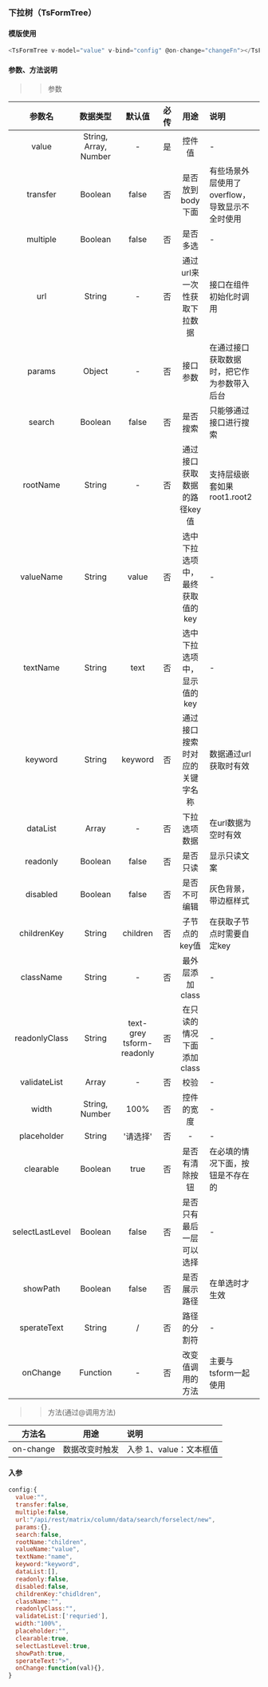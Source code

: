 ### 下拉树（TsFormTree）  


#### 模版使用
```javascript
<TsFormTree v-model="value" v-bind="config" @on-change="changeFn"></TsFormTree>
```
#### 参数、方法说明


>> 参数


参数名|数据类型|默认值|必传|用途|说明
:---:|:---:|:---:|:---:|:---:|:---|
value|String, Array, Number|-|是|控件值|-
transfer|Boolean|false|否|是否放到body下面|有些场景外层使用了overflow，导致显示不全时使用
multiple|Boolean|false|否|是否多选|-
url|String|-|否|通过url来一次性获取下拉数据|接口在组件初始化时调用
params|Object|-|否|接口参数|在通过接口获取数据时，把它作为参数带入后台
search|Boolean|false|否|是否搜索|只能够通过接口进行搜索
rootName|String|-|否|通过接口获取数据的路径key值|支持层级嵌套如果 root1.root2
valueName|String|value|否|选中下拉选项中，最终获取值的key|-
textName|String|text|否|选中下拉选项中，显示值的key|-
keyword|String|keyword|否|通过接口搜索时对应的关键字名称|数据通过url获取时有效
dataList|Array|-|否|下拉选项数据|在url数据为空时有效
readonly|Boolean|false|否|是否只读|显示只读文案
disabled|Boolean|false|否|是否不可编辑|灰色背景，带边框样式
childrenKey|String|children|否|子节点的key值|在获取子节点时需要自定key
className|String|-|否|最外层添加class|-
readonlyClass|String|text-grey tsform-readonly|否|在只读的情况下面添加class|-
validateList|Array|-|否|校验|-
width|String, Number|100%|否|控件的宽度|-
placeholder|String|'请选择'|否|-|-
clearable|Boolean|true|否|是否有清除按钮|在必填的情况下面，按钮是不存在的
selectLastLevel|Boolean|false|否|是否只有最后一层可以选择|-
showPath|Boolean|false|否|是否展示路径|在单选时才生效
sperateText|String|/|否|路径的分割符|-
onChange|Function|-|否|改变值调用的方法|主要与tsform一起使用





>>  方法(通过@调用方法)


 方法名|用途|说明
:---:|:---:|:---
on-change|数据改变时触发| 入参 1、value：文本框值  

#### 入参

```javascript
config:{
  value:"",
  transfer:false,
  multiple:false,
  url:"/api/rest/matrix/column/data/search/forselect/new",
  params:{},
  search:false,
  rootName:"children",
  valueName:"value",
  textName:"name",
  keyword:"keyword",
  dataList:[],
  readonly:false,
  disabled:false,
  childrenKey:"chidldren",
  className:"",
  readonlyClass:"",
  validateList:['requried'],
  width:"100%",
  placeholder:"",
  clearable:true,
  selectLastLevel:true,
  showPath:true,
  sperateText:">",
  onChange:function(val){},
}
```
